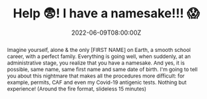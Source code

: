 ---
title: Help 😨! I have a namesake!!! 😱

event: Le Camping des Speakers
event_url: https://camping-speakers.fr/

location: Vannes (Camping Mané Guernehué 5*, Golfe du Morbihan)
address:
  street: 52 Rue Mané er Groez
  city: Baden
  region: BR
  postcode: '56870'
  country: France

summary: Like the synonym, only worse, especially in administration
abstract: "Imagine yourself, alone & the only [FIRST NAME] on Earth, a smooth school career, with a perfect family. Everything is going well, when suddenly, at an administrative stage, you realize that you have a namesake. And yes, it is possible, same name, same first name and same date of birth.

I'm going to tell you about this nightmare that makes all the procedures more difficult: for example, permits, CAF and even my Covid-19 antigenic tests. Nothing but experience! (Around the fire format, slideless 15 minutes)"

date: "2022-06-09T08:00:00Z"
date_end: "2022-06-10T18:00:00Z"
all_day: false

publishDate: "2022-03-18T00:00:00Z"

authors: [David Aparicio]
tags: [Quickie, Namesake]

featured: false

image:
  caption: 'Image credit: [**Le Camping des Speakers**](https://camping-speakers.fr/)'
  focal_point: Right

links:
- icon: comments
  icon_pack: fas
  name: Feedback
  url: "talks/LeCampingDesSpeakers2022_feedback.jpg"
  #url: https://photos.google.com/share/AF1QipOeD0tqBofRgWoDSWBxBhSjjwkYHaj66U58VNLGSWF9Xjkqins7b3ilZBFhAqBEdw/photo/AF1QipPsgUePn-gcIRAhK07P3I3zJM6PRbb4l_4Dvv9F?key=a0dBSWptN0c1Wk9FVEwzdWhXM0hEa0hwTzVBZXJR
url_code: ""
url_pdf: ""
url_slides: ""
url_video: ""

slides: ""
projects: []
---